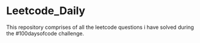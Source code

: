 # Leetcode_Daily

This repository comprises of all the leetcode questions i have solved during the #100daysofcode challenge.
